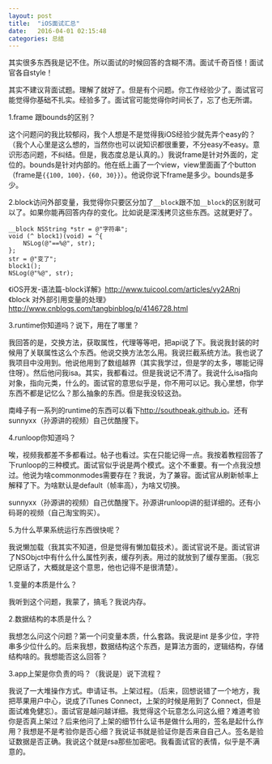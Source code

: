 ```yaml
---
layout: post
title:  "iOS面试汇总"
date:   2016-04-01 02:15:48
categories: 总结
---
```


其实很多东西我是记不住。所以面试的时候回答的含糊不清。面试千奇百怪！面试官各自style！

其实不建议背面试题。理解了就好了。但是有个问题。你工作经验少了。面试官可能觉得你基础不扎实。经验多了。面试官可能觉得你时间长了，忘了也无所谓。

1.frame 跟bounds的区别？

这个问题问的我比较郁闷，我个人想是不是觉得我iOS经验少就先弄个easy的？（我个人心里是这么想的，当然你也可以说知识都很重要，不分easy不easy。意识形态问题，不纠结。但是，我态度总是认真的。）我说frame是针对外面的，定位的。bounds是针对内部的。他在纸上画了一个view，view里面画了个button（frame是`{{100, 100}，{60, 30}}`）。他说你说下frame是多少。bounds是多少。

2.block访问外部变量，我觉得你只要区分加了`__block`跟不加`__block`的区别就可以了。如果你能再回答内存的变化。比如说是深浅拷贝这些东西。这就更好了。

```
__block NSString *str = @"字符串";
void (^ block1)(void) = ^{
    NSLog(@"==%@", str);
};
str = @"变了";
block1();
NSLog(@"%@", str);
````
《iOS开发-语法篇-block详解》<http://www.tuicool.com/articles/vy2ARnj>
《block 对外部引用变量的处理》<http://www.cnblogs.com/tangbinblog/p/4146728.html>

3.runtime你知道吗？说下，用在了哪里？

我回答的是，交换方法，获取属性，代理等等吧，把api说了下。我说我封装的时候用了关联属性这么个东西。他说交换方法怎么用。我说拦截系统方法。我也说了我项目中没用到。他说他用到了数组越界（其实我学过，但是学的太多，哪能记得住呀）。然后他问我isa。其实，我都看过。但是我说记不清了。我说什么isa指向对象，指向元类，什么的。面试官的意思似乎是，你不用可以记。我心里想，你学东西不都是记忆么？那么抽象的东西。但是我没较这劲。

南峰子有一系列的runtime的东西可以看下<http://southpeak.github.io>。还有sunnyxx（孙源讲的视频）自己优酷搜下。

4.runloop你知道吗？

唉，视频我都差不多都看过。帖子也看过。实在只能记得一点。我按着教程回答了下runloop的三种模式。面试官似乎说是两个模式。这个不重要。有一个点我没想过。他说为啥commonmodes需要存在？我说，为了兼容。面试官从刷新帧率上解释了下。为啥默认是default（帧率高），为啥又切换。

sunnyxx（孙源讲的视频）自己优酷搜下。孙源讲runloop讲的挺详细的。还有小码哥的视频（自己淘宝购买）。

5.为什么苹果系统运行东西很快呢？

我说懒加载（我其实不知道，但是觉得有懒加载技术）。面试官说不是。面试官讲了NSObjct中有什么什么属性列表，缓存列表。用过的就放到了缓存里面。（我忘记原话了，大概就是这个意思，他也记得不是很清楚）。


1.变量的本质是什么？

我听到这个问题，我蒙了，搞毛？我说内存。

2.数据结构的本质是什么？

我想怎么问这个问题？第一个问变量本质，什么套路。我说是int 是多少位，字符串多少位什么的。后来我想，数据结构这个东西，是算法方面的，逻辑结构，存储结构啥的。我想能否这么回答？

3.app上架是你负责的吗？（我说是）说下流程？

我说了一大堆操作方式。申请证书。上架过程。（后来，回想说错了一个地方，我把苹果用户中心，说成了iTunes Connect，上架的时候是用到了 Connect，但是面试难免健忘）。面试官是越问越详细。我觉得这个玩意怎么问这么细？难道考验你是否真上架过？后来他问了上架的细节什么证书是做什么用的，签名是起什么作用？我想是不是考验你是否心细？我说证书就是验证你是否来自自己人。签名是验证数据是否正确。我说这个就是rsa那些加密吧。我看面试官的表情，似乎是不满意的。







 